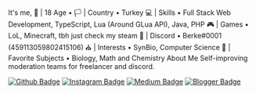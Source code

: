 It's me,
🎂 | 18 Age • 
🏳️ | Country • Turkey
💻 | Skills • Full Stack Web Development, TypeScript, Lua (Around GLua API), Java, PHP
🎮 | Games • LoL, Minecraft, tbh just check my steam
📧 | Discord • Berke#0001 (459113059802415106)
⛪ | Interests • SynBio, Computer Science
🥽 | Favorite Subjects • Biology, Math and Chemistry
About Me
Self-improving moderation teams for freelancer and discord.

[![Github Badge](https://img.shields.io/badge/-Github-000?style=quare&labelColor=000&logo=Github&logoColor=white&link=link)](link) 
[![Instagram Badge](https://img.shields.io/badge/-Instagram-C13584?style=flat-quare&labelColor=C13584&logo=instagram&logoColor=white&link=link)](link) 
[![Medium Badge](https://img.shields.io/badge/-Medium-757575?style=flat-quare&labelColor=757575&logo=Medium&logoColor=white&link=link)](link) 
[![Blogger Badge](https://img.shields.io/badge/-Blogger-FF9800?style=flat-quare&labelColor=FF9800&logo=Blogger&logoColor=white&link=link)](link)
